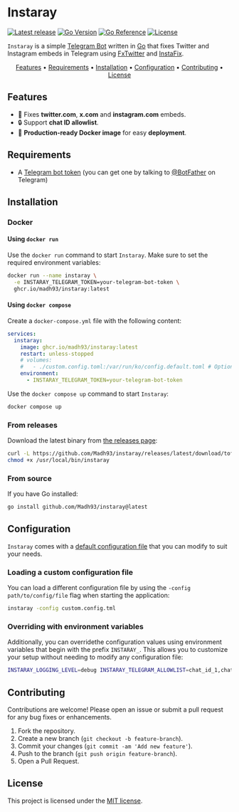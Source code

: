 # Instaray

[![Latest release](https://img.shields.io/github/v/tag/Madh93/instaray?label=Release)](https://github.com/Madh93/instaray/releases)
[![Go Version](https://img.shields.io/badge/Go-1.23-blue)](https://go.dev/doc/install)
[![Go Reference](https://pkg.go.dev/badge/github.com/Madh93/instaray.svg)](https://pkg.go.dev/github.com/Madh93/instaray)
[![License](https://img.shields.io/badge/License-MIT-brightgreen)](LICENSE)

`Instaray` is a simple [Telegram Bot](https://core.telegram.org/bots) written in [Go](https://go.dev/) that fixes Twitter and Instagram embeds in Telegram using [FxTwitter](https://github.com/FixTweet/FxTwitter) and [InstaFix](https://github.com/Wikidepia/InstaFix).

<p align="center">
  <a href="#features">Features</a> •
  <a href="#requirements">Requirements</a> •
  <a href="#installation">Installation</a> •
  <a href="#Configuration">Configuration</a> •
  <a href="#contributing">Contributing</a> •
  <a href="#license">License</a>
</p>

## Features

- 🤖 Fixes **twitter.com**, **x.com** and **instagram.com** embeds.
- 🔒 Support **chat ID allowlist**.
- 🐳 **Production-ready Docker image** for easy **deployment**.

## Requirements

- A [Telegram bot token](https://core.telegram.org/bots/features#botfather) (you can get one by talking to [@BotFather](https://t.me/BotFather) on Telegram)

## Installation

### Docker

#### Using `docker run`

Use the `docker run` command to start `Instaray`. Make sure to set the required environment variables:

```sh
docker run --name instaray \
  -e INSTARAY_TELEGRAM_TOKEN=your-telegram-bot-token \
  ghcr.io/madh93/instaray:latest
```

#### Using `docker compose`

Create a `docker-compose.yml` file with the following content:

```yml
services:
  instaray:
    image: ghcr.io/madh93/instaray:latest
    restart: unless-stopped
    # volumes:
    #   - ./custom.config.toml:/var/run/ko/config.default.toml # Optional: specify a custom configuration file instead of the default one
    environment:
      - INSTARAY_TELEGRAM_TOKEN=your-telegram-bot-token
```

Use the `docker compose up` command to start `Instaray`:

```sh
docker compose up
```

### From releases

Download the latest binary from [the releases page](https://github.com/Madh93/instaray/releases):

```sh
curl -L https://github.com/Madh93/instaray/releases/latest/download/toffu_$(uname -s)_$(uname -m).tar.gz | tar -xz -O instaray > /usr/local/bin/instaray
chmod +x /usr/local/bin/instaray
```

### From source

If you have Go installed:

```sh
go install github.com/Madh93/instaray@latest
```

## Configuration

`Instaray` comes with a [default configuration file](config.default.toml) that you can modify to suit your needs.

### Loading a custom configuration file

You can load a different configuration file by using the `-config path/to/config/file` flag when starting the application:

```sh
instaray -config custom.config.tml
```

### Overriding with environment variables

Additionally, you can overridethe configuration values using environment variables that begin with the prefix `INSTARAY_`. This allows you to customize your setup without needing to modify any configuration file:

```sh
INSTARAY_LOGGING_LEVEL=debug INSTARAY_TELEGRAM_ALLOWLIST=chat_id_1,chat_id_2 instaray
```

## Contributing

Contributions are welcome! Please open an issue or submit a pull request for any bug fixes or enhancements.

1. Fork the repository.
2. Create a new branch (`git checkout -b feature-branch`).
3. Commit your changes (`git commit -am 'Add new feature'`).
4. Push to the branch (`git push origin feature-branch`).
5. Open a Pull Request.

## License

This project is licensed under the [MIT license](LICENSE).
